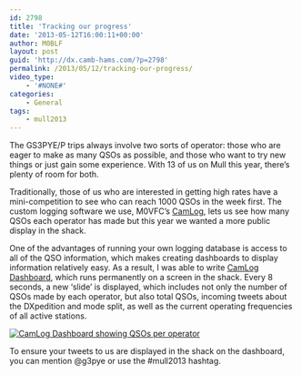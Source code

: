 ```yaml
---
id: 2798
title: 'Tracking our progress'
date: '2013-05-12T16:00:11+00:00'
author: M0BLF
layout: post
guid: 'http://dx.camb-hams.com/?p=2798'
permalink: /2013/05/12/tracking-our-progress/
video_type:
    - '#NONE#'
categories:
    - General
tags:
    - mull2013
---
```


The GS3PYE/P trips always involve two sorts of operator: those who are eager to make as many QSOs as possible, and those who want to try new things or just gain some experience. With 13 of us on Mull this year, there’s plenty of room for both.

Traditionally, those of us who are interested in getting high rates have a mini-competition to see who can reach 1000 QSOs in the week first. The custom logging software we use, M0VFC’s [CamLog](https://github.com/rmc47/CamLog "CamLog"), lets us see how many QSOs each operator has made but this year we wanted a more public display in the shack.

One of the advantages of running your own logging database is access to all of the QSO information, which makes creating dashboards to display information relatively easy. As a result, I was able to write [CamLog Dashboard](https://github.com/dnas2/CamLogDashboard "CamLog Dashboard"), which runs permanently on a screen in the shack. Every 8 seconds, a new ‘slide’ is displayed, which includes not only the number of QSOs made by each operator, but also total QSOs, incoming tweets about the DXpedition and mode split, as well as the current operating frequencies of all active stations.

[![CamLog Dashboard showing QSOs per operator](http://dx.camb-hams.com/wp-content/uploads/2013/05/2013-05-12-16.28.27-1024x768.jpg)](http://dx.camb-hams.com/wp-content/uploads/2013/05/2013-05-12-16.28.27.jpg)

To ensure your tweets to us are displayed in the shack on the dashboard, you can mention @g3pye or use the #mull2013 hashtag.